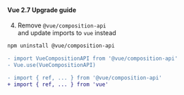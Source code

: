 #### Vue 2.7 Upgrade guide

4. Remove `@vue/composition-api`<br>
    and update imports to `vue` instead

```bash
npm uninstall @vue/composition-api
```

```diff
- import VueCompositionAPI from '@vue/composition-api'
- Vue.use(VueCompositionAPI)
```

```diff
- import { ref, ... } from '@vue/composition-api'
+ import { ref, ... } from 'vue'
```


<aside class="notes">
</aside>
